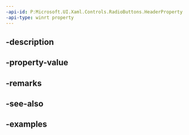 ```yaml
---
-api-id: P:Microsoft.UI.Xaml.Controls.RadioButtons.HeaderProperty
-api-type: winrt property
---
```


## -description

## -property-value

## -remarks

## -see-also

## -examples

